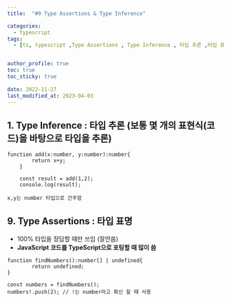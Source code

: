 ```yaml
---
title:  "#9 Type Assertions & Type Inference"

categories:
  - typescript
tags:
  - [ts, typescript ,Type Assertions , Type Inference , 타입 추론 ,타입 표명]


author_profile: true
toc: true
toc_sticky: true
 
date: 2022-11-27
last_modified_at: 2023-04-03
---
```

## **1. Type Inference**   : 타입 추론 (보통 몇 개의 표현식(코드)을 바탕으로 타입을 추론)

```tsx
function add(x:number, y:number):number{
        return x+y;
    }

    const result = add(1,2);
    console.log(result);

x,y는 number 타입으로 간주함
```

## 9.  **Type Assertions**   : ****타입 표명****

- 100% 타입을 장담할 때만 쓰임 (잘안씀)
- ****JavaScript 코드를 TypeScript으로 포팅할 때 많이 씀****

```tsx
function findNumbers():number[] | undefined{
        return undefined;
}

const numbers = findNumbers();
numbers!.push(2); // !는 number라고 확신 할 때 사용
```